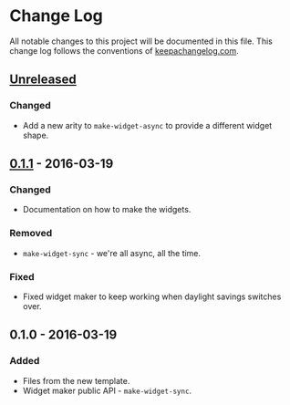 # Change Log
All notable changes to this project will be documented in this file. This change log follows the conventions of [keepachangelog.com](http://keepachangelog.com/).

## [Unreleased]
### Changed
- Add a new arity to `make-widget-async` to provide a different widget shape.

## [0.1.1] - 2016-03-19
### Changed
- Documentation on how to make the widgets.

### Removed
- `make-widget-sync` - we're all async, all the time.

### Fixed
- Fixed widget maker to keep working when daylight savings switches over.

## 0.1.0 - 2016-03-19
### Added
- Files from the new template.
- Widget maker public API - `make-widget-sync`.

[Unreleased]: https://github.com/your-name/twit/compare/0.1.1...HEAD
[0.1.1]: https://github.com/your-name/twit/compare/0.1.0...0.1.1
